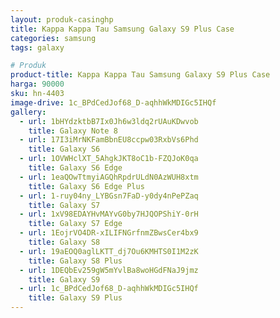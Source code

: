 ```yaml
---
layout: produk-casinghp
title: Kappa Kappa Tau Samsung Galaxy S9 Plus Case
categories: samsung
tags: galaxy

# Produk
product-title: Kappa Kappa Tau Samsung Galaxy S9 Plus Case
harga: 90000
sku: hn-4403
image-drive: 1c_BPdCedJof68_D-aqhhWkMDIGc5IHQf
gallery:
  - url: 1bHYdzktbB7Ix0Jh6w3ldq2rUAuKDwvob
    title: Galaxy Note 8
  - url: 17I3iMrNKFamBbnEU8ccpw03RxbVs6Phd
    title: Galaxy S6
  - url: 1OVWHclXT_5AhgkJKT8oC1b-FZQJoK0qa
    title: Galaxy S6 Edge
  - url: 1eaQOwTtmyiAGQhRpdrULdN0AzWUH8xtm
    title: Galaxy S6 Edge Plus
  - url: 1-ruy04ny_LYBGsn7FaD-y0dy4nPePZaq
    title: Galaxy S7
  - url: 1xV98EDAYHvMAYvG0by7HJQOPShiY-0rH
    title: Galaxy S7 Edge
  - url: 1EojrVO4DR-xILIFNGrfnmZBwsCer4bx9
    title: Galaxy S8
  - url: 19aEOQ0aglLKTT_dj7Ou6KMHTS0I1M2zK
    title: Galaxy S8 Plus
  - url: 1DEQbEv259gW5mYvlBa8woHGdFNaJ9jmz
    title: Galaxy S9
  - url: 1c_BPdCedJof68_D-aqhhWkMDIGc5IHQf
    title: Galaxy S9 Plus
---
```

